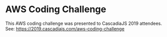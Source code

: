 # AWS Coding Challenge

This AWS coding challenge was presented to CascadiaJS 2019 attendees. See: https://2019.cascadiajs.com/aws-coding-challenge
